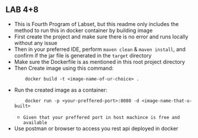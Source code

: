 ## LAB 4+8 
- This is Fourth Program of Labset, but this readme only includes the method to run this in docker container by building image
- First create the project and make sure there is no error and runs locally without any issue
- Then in your preferred IDE, perform `maven clean` & `maven install`, and confirm if the jar file is generated in the `target` directory
- Make sure the Dockerfile is as mentioned in this root project directory
- Then Create image using this command:
    ```
        docker build -t <image-name-of-ur-choice> . 
    ```
- Run the created image as a container:
    ```
        docker run -p <your-preffered-port>:8080 -d <image-name-that-u-built>
    ```
    - `Given that your preffered port in host machince is free and available`
- Use postman or browser to access you rest api deployed in docker 